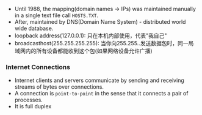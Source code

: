 
- Until 1988, the mapping(domain names -> IPs) was maintained manually in a single text file call `HOSTS.TXT`.
- After, maintained by DNS(Domain Name System) - distributed world wide database.
- loopback address(127.0.0.1): 只在本机内部使用，代表"我自己"
- broadcasthost(255.255.255.255): 当你向255.255..发送数据包时，同一局域网内的所有设备都能收到这个包(如果网络设备允许广播)

### Internet Connections 
- Internet clients and servers communicate by sending and receiving streams of bytes over connections.
- A connection is `point-to-point` in the sense that it connects a pair of processes.
- It is full duplex